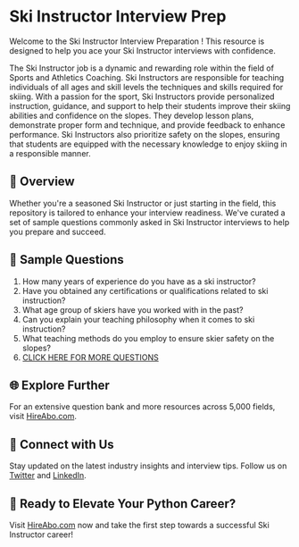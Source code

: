 # Ski Instructor Interview Prep

Welcome to the Ski Instructor Interview Preparation ! This resource is designed to help you ace your Ski Instructor interviews with confidence.

The Ski Instructor job is a dynamic and rewarding role within the field of Sports and Athletics Coaching. Ski Instructors are responsible for teaching individuals of all ages and skill levels the techniques and skills required for skiing. With a passion for the sport, Ski Instructors provide personalized instruction, guidance, and support to help their students improve their skiing abilities and confidence on the slopes. They develop lesson plans, demonstrate proper form and technique, and provide feedback to enhance performance. Ski Instructors also prioritize safety on the slopes, ensuring that students are equipped with the necessary knowledge to enjoy skiing in a responsible manner.

## 🚀 Overview

Whether you're a seasoned Ski Instructor or just starting in the field, this repository is tailored to enhance your interview readiness. We've curated a set of sample questions commonly asked in Ski Instructor interviews to help you prepare and succeed.

## 📝 Sample Questions

1. How many years of experience do you have as a ski instructor?
2. Have you obtained any certifications or qualifications related to ski instruction?
3. What age group of skiers have you worked with in the past?
4. Can you explain your teaching philosophy when it comes to ski instruction?
5. What teaching methods do you employ to ensure skier safety on the slopes?
6. [CLICK HERE FOR MORE QUESTIONS](https://hireabo.com/job/15_0_31/Ski%20Instructor)

## 🌐 Explore Further

For an extensive question bank and more resources across 5,000 fields, visit [HireAbo.com](https://www.hireabo.com).

## 📱 Connect with Us

Stay updated on the latest industry insights and interview tips. Follow us on [Twitter](https://twitter.com/hireabo) and [LinkedIn](https://www.linkedin.com/in/hire-abo-3609972a8/).

## 🚀 Ready to Elevate Your Python Career?

Visit [HireAbo.com](https://www.hireabo.com) now and take the first step towards a successful Ski Instructor career!